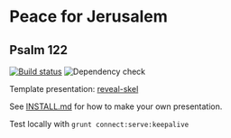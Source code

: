 # Peace for Jerusalem
## Psalm 122

[![Build status](https://github.com/sermons/jerusalem/actions/workflows/build.yml/badge.svg)](https://github.com/sermons/jerusalem/actions/workflows/build.yml)
![Dependency check](https://img.shields.io/librariesio/github/sermons/jerusalem)

Template presentation: [reveal-skel](https://github.com/sermons/reveal-skel)

See [INSTALL.md](INSTALL.md)
for how to make your own presentation.

Test locally with `grunt connect:serve:keepalive`
